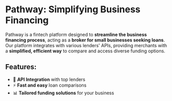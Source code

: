 # Pathway: Simplifying Business Financing

Pathway is a fintech platform designed to **streamline the business financing process**, acting as a **broker for small businesses seeking loans**. Our platform integrates with various lenders' APIs, providing merchants with a **simplified, efficient way** to compare and access diverse funding options.

## Features:
- 🔗 **API Integration** with top lenders
- ⚡ **Fast and easy** loan comparisons
- 📊 **Tailored funding solutions** for your business
